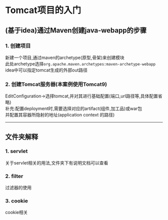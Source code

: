 # Tomcat项目的入门

## (基于idea)通过Maven创建java-webapp的步骤

### 1. 创建项目

新建一个项目,通过maven的archetype(原型,骨架)来创建模块  
此处archetype选择`org.apache.maven.archetypes:maven-archetype-webapp`  
idea中可以指定tomcat生成的外部out路径  

### 2. 创建Tomcat服务器(本案例使用Tomcat9)

EditConfiguration→选择tomcat,并对其进行基础配置(端口,url路径等,具体配置省略)  
补充:配置deployment时,需要选择对应的artifact(组件,加工品)或war包  
并配置其容器所隐射的地址(application context 的路径)

---

## 文件夹解释

### 1. servlet

关于servlet相关的用法,文件夹下有说明文档可以查看

### 2. filter

过滤器的使用

### 3. cookie

cookie相关